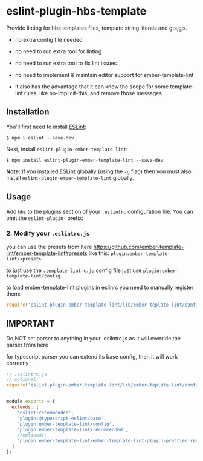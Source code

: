 # eslint-plugin-hbs-template

Provide linting for hbs templates files, template string literals and gts,gjs.
* no extra config file needed

* no need to run extra tool for linting

* no need to run extra tool to fix lint issues

* no need to implement & maintain editor support for ember-template-lint

* it also has the advantage that it can know the scope for some template-lint rules, like no-implicit-this, and remove those messages

## Installation

You'll first need to install [ESLint](http://eslint.org):

```
$ npm i eslint --save-dev
```

Next, install `eslint-plugin-ember-template-lint`:

```
$ npm install eslint-plugin-ember-template-lint --save-dev
```

**Note:** If you installed ESLint globally (using the `-g` flag) then you must also install `eslint-plugin-ember-template-lint` globally.

## Usage

Add `hbs` to the plugins section of your `.eslintrc` configuration file. You can omit the `eslint-plugin-` prefix:

### 2. Modify your `.eslintrc.js`

you can use the presets from here https://github.com/ember-template-lint/ember-template-lint#presets
like this:
`plugin:ember-template-lint/<preset>`

to just use the `.template-lintrc.js` config file just use
`plugin:ember-template-lint/config`

to load ember-template-lint plugins in eslinrc you need to manually register them:
```js
require('eslint-plugin-ember-template-lint/lib/ember-teplate-lint/config').registerPlugin('ember-template-lint-plugin-prettier');
```

## IMPORTANT
Do NOT set parser to anything in your .eslintrc.js as it will override the parser from here

for typescript parser you can extend its base config, then it will work correctly

```js
// .eslintrc.js
// optional:
require('eslint-plugin-ember-template-lint/lib/ember-teplate-lint/config').registerPlugin('ember-template-lint-plugin-prettier');


module.exports = {
  extends: [
    'eslint:recommended',
    'plugin:@typescript-eslint/base',
    'plugin:ember-template-lint/config',
    'plugin:ember-template-lint/recommended',
    //optional:
    'plugin:ember-template-lint/ember-template-lint-plugin-prettier:recommended'
  ]
};
```




